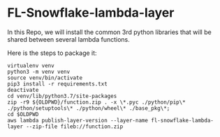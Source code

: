 # FL-Snowflake-lambda-layer

In this Repo, we will install the common 3rd python libraries that will be shared between several lambda functions.

Here is the steps to package it:

```shell script
virtualenv venv
python3 -m venv venv
source venv/bin/activate
pip3 install -r requirements.txt
deactivate
cd venv/lib/python3.7/site-packages
zip -r9 ${OLDPWD}/function.zip . -x \*.pyc ./python/pip\* ./python/setuptools\* ./python/wheel\* ./base_pkg\*;
cd $OLDPWD
aws lambda publish-layer-version --layer-name fl-snowflake-lambda-layer --zip-file fileb://function.zip
```